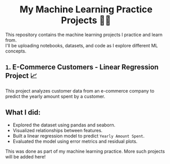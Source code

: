 <h1 align="center" size=50>My Machine Learning Practice Projects 📘🤖</h1>

This repository contains the machine learning projects I practice and learn from.  
I'll be uploading notebooks, datasets, and code as I explore different ML concepts.

## `1`. E-Commerce Customers - Linear Regression Project 📈

This project analyzes customer data from an e-commerce company to predict the yearly amount spent by a customer.

## What I did:
- Explored the dataset using pandas and seaborn.
- Visualized relationships between features.
- Built a linear regression model to predict `Yearly Amount Spent`.
- Evaluated the model using error metrics and residual plots.

This was done as part of my machine learning practice. More such projects will be added here!
